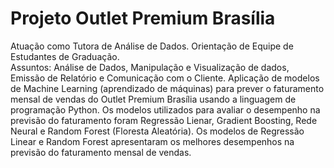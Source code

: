 # Projeto Outlet Premium Brasília

Atuação como Tutora de Análise de Dados. 
Orientação de Equipe de Estudantes de Graduação.  
  Assuntos: Análise de Dados, Manipulação e Visualização de dados, Emissão de Relatório e Comunicação com o Cliente. 
  Aplicação de modelos de Machine Learning (aprendizado de máquinas) para prever o faturamento mensal de vendas do Outlet Premium Brasília usando a linguagem de programação Python. Os modelos utilizados para avaliar o desempenho na previsão do faturamento foram Regressão Lienar, Gradient Boosting, Rede Neural e Random Forest (Floresta Aleatória).  Os modelos de Regressão Linear e Random Forest apresentaram os melhores desempenhos na previsão do faturamento mensal de vendas. 
